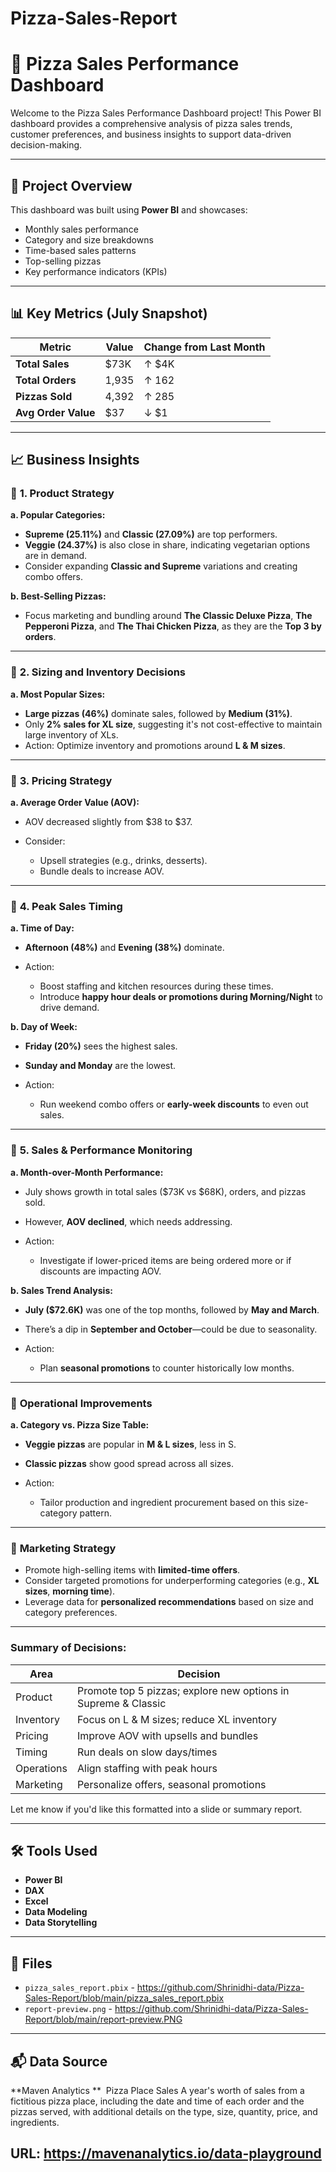 # Pizza-Sales-Report
# 🍕 Pizza Sales Performance Dashboard

Welcome to the Pizza Sales Performance Dashboard project! This Power BI dashboard provides a comprehensive analysis of pizza sales trends, customer preferences, and business insights to support data-driven decision-making.

---

## 📂 Project Overview

This dashboard was built using **Power BI** and showcases:
- Monthly sales performance
- Category and size breakdowns
- Time-based sales patterns
- Top-selling pizzas
- Key performance indicators (KPIs)

---

## 📊 Key Metrics (July Snapshot)

| Metric                | Value     | Change from Last Month |
|----------------------|-----------|-------------------------|
| **Total Sales**      | \$73K     | ↑ \$4K                  |
| **Total Orders**     | 1,935     | ↑ 162                   |
| **Pizzas Sold**      | 4,392     | ↑ 285                   |
| **Avg Order Value**  | \$37      | ↓ \$1                   |

---

## 📈 Business Insights

### 🔹 **1. Product Strategy**

**a. Popular Categories:**

* **Supreme (25.11%)** and **Classic (27.09%)** are top performers.
* **Veggie (24.37%)** is also close in share, indicating vegetarian options are in demand.
* Consider expanding **Classic and Supreme** variations and creating combo offers.

**b. Best-Selling Pizzas:**

* Focus marketing and bundling around **The Classic Deluxe Pizza**, **The Pepperoni Pizza**, and **The Thai Chicken Pizza**, as they are the **Top 3 by orders**.

---

### 🔹 **2. Sizing and Inventory Decisions**

**a. Most Popular Sizes:**

* **Large pizzas (46%)** dominate sales, followed by **Medium (31%)**.
* Only **2% sales for XL size**, suggesting it's not cost-effective to maintain large inventory of XLs.
* Action: Optimize inventory and promotions around **L & M sizes**.

---

### 🔹 **3. Pricing Strategy**

**a. Average Order Value (AOV):**

* AOV decreased slightly from \$38 to \$37.
* Consider:

  * Upsell strategies (e.g., drinks, desserts).
  * Bundle deals to increase AOV.

---

### 🔹 **4. Peak Sales Timing**

**a. Time of Day:**

* **Afternoon (48%)** and **Evening (38%)** dominate.
* Action:

  * Boost staffing and kitchen resources during these times.
  * Introduce **happy hour deals or promotions during Morning/Night** to drive demand.

**b. Day of Week:**

* **Friday (20%)** sees the highest sales.
* **Sunday and Monday** are the lowest.
* Action:

  * Run weekend combo offers or **early-week discounts** to even out sales.

---

### 🔹 **5. Sales & Performance Monitoring**

**a. Month-over-Month Performance:**

* July shows growth in total sales (\$73K vs \$68K), orders, and pizzas sold.
* However, **AOV declined**, which needs addressing.
* Action:

  * Investigate if lower-priced items are being ordered more or if discounts are impacting AOV.

**b. Sales Trend Analysis:**

* **July (\$72.6K)** was one of the top months, followed by **May and March**.
* There’s a dip in **September and October**—could be due to seasonality.
* Action:

  * Plan **seasonal promotions** to counter historically low months.

---

### 🔹 **Operational Improvements**

**a. Category vs. Pizza Size Table:**

* **Veggie pizzas** are popular in **M & L sizes**, less in S.
* **Classic pizzas** show good spread across all sizes.
* Action:

  * Tailor production and ingredient procurement based on this size-category pattern.

---

### 🔹 **Marketing Strategy**

* Promote high-selling items with **limited-time offers**.
* Consider targeted promotions for underperforming categories (e.g., **XL sizes**, **morning time**).
* Leverage data for **personalized recommendations** based on size and category preferences.

---

### Summary of Decisions:

| Area       | Decision                                                       |
| ---------- | -------------------------------------------------------------- |
| Product    | Promote top 5 pizzas; explore new options in Supreme & Classic |
| Inventory  | Focus on L & M sizes; reduce XL inventory                      |
| Pricing    | Improve AOV with upsells and bundles                           |
| Timing     | Run deals on slow days/times                                   |
| Operations | Align staffing with peak hours                                 |
| Marketing  | Personalize offers, seasonal promotions                        |

Let me know if you'd like this formatted into a slide or summary report.

---

## 🛠 Tools Used

- **Power BI**
- **DAX**
- **Excel**
- **Data Modeling**
- **Data Storytelling**

---

## 📎 Files

- `pizza_sales_report.pbix` - https://github.com/Shrinidhi-data/Pizza-Sales-Report/blob/main/pizza_sales_report.pbix
- `report-preview.png` - https://github.com/Shrinidhi-data/Pizza-Sales-Report/blob/main/report-preview.PNG

---

## 📬 Data Source

**Maven Analytics **  
Pizza Place Sales
A year's worth of sales from a fictitious pizza place, including the date and time of each order and the pizzas served, with additional details on the type, size, quantity, price, and ingredients.

URL: https://mavenanalytics.io/data-playground
---


